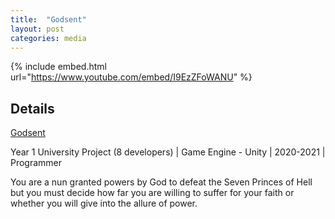 ```yaml
---
title:  "Godsent"
layout: post
categories: media
---
```


{% include embed.html url="https://www.youtube.com/embed/I9EzZFoWANU" %}


## Details

[Godsent](https://eggicalgirl.itch.io/godsent)

Year 1 University Project (8 developers) | Game Engine - Unity | 2020-2021 | Programmer

<p>
  You are a nun granted powers by God to defeat the Seven Princes of Hell but you must decide how far you are willing to suffer for your faith or whether you will give into the allure of power.
</p>
